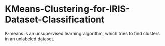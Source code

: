 # KMeans-Clustering-for-IRIS-Dataset-Classificationt
K-means is an unsupervised learning algorithm, which tries to find clusters in an unlabeled dataset.
